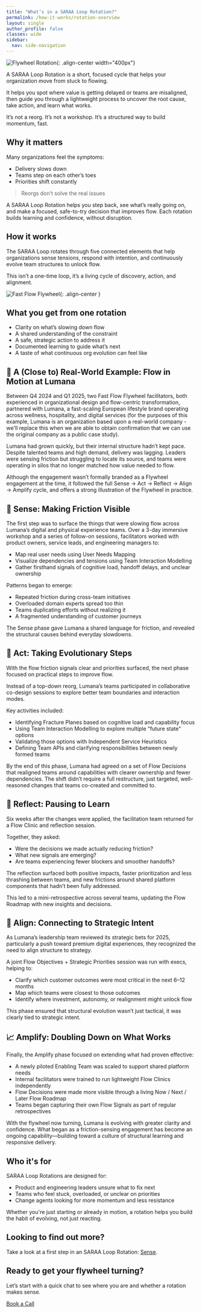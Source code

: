 ```yaml
---
title: "What’s in a SARAA Loop Rotation?"
permalink: /how-it-works/rotation-overview
layout: single
author_profile: false
classes: wide
sidebar:
  nav: side-navigation
---
```


![Flywheel Rotation](/assets/images/fast-flow-flywheel-white-bg-v3.png){: .align-center width="400px"}

A SARAA Loop Rotation is a short, focused cycle that helps your organization move from stuck to flowing.

It helps you spot where value is getting delayed or teams are misaligned, then guide you through a lightweight process to uncover the root cause, take action, and learn what works.

It’s not a reorg. It’s not a workshop. It’s a structured way to build momentum, fast.

## Why it matters

Many organizations feel the symptoms:

- Delivery slows down
- Teams step on each other’s toes
- Priorities shift constantly

> Reorgs don’t solve the real issues

A SARAA Loop Rotation helps you step back, see what’s really going on, and make a focused, safe-to-try decision that improves flow. Each rotation builds learning and confidence, without disruption.

## How it works

The SARAA Loop rotates through five connected elements that help organizations sense tensions, respond with intention, and continuously evolve team structures to unlock flow.

This isn’t a one-time loop, it’s a living cycle of discovery, action, and alignment.

![Fast Flow Flywheel](/assets/images/stages/inner-flywheel-stage-details.png){: .align-center }

## What you get from one rotation

- Clarity on what’s slowing down flow
- A shared understanding of the constraint
- A safe, strategic action to address it
- Documented learning to guide what’s next
- A taste of what continuous org evolution can feel like

## 🧪 A (Close to) Real-World Example: Flow in Motion at Lumana

Between Q4 2024 and Q1 2025, two Fast Flow Flywheel facilitators, both experienced in organizational design and flow-centric transformation, partnered with Lumana, a fast-scaling European lifestyle brand operating across wellness, hospitality, and digital services (for the purposes of this example, Lumana is an organization based upon a real-world company - we'll replace this when we are able to obtain confirmation that we can use the original company as a public case study).

Lumana had grown quickly, but their internal structure hadn’t kept pace. Despite talented teams and high demand, delivery was lagging. Leaders were sensing friction but struggling to locate its source, and teams were operating in silos that no longer matched how value needed to flow.

Although the engagement wasn’t formally branded as a Flywheel engagement at the time, it followed the full Sense → Act → Reflect → Align → Amplify cycle, and offers a strong illustration of the Flywheel in practice.

## 🧭 Sense: Making Friction Visible

The first step was to surface the things that were slowing flow across Lumana’s digital and physical experience teams. Over a 3-day immersive workshop and a series of follow-on sessions, facilitators worked with product owners, service leads, and engineering managers to:

- Map real user needs using User Needs Mapping
- Visualize dependencies and tensions using Team Interaction Modelling
- Gather firsthand signals of cognitive load, handoff delays, and unclear ownership

Patterns began to emerge:

- Repeated friction during cross-team initiatives
- Overloaded domain experts spread too thin
- Teams duplicating efforts without realizing it
- A fragmented understanding of customer journeys

The Sense phase gave Lumana a shared language for friction, and revealed the structural causes behind everyday slowdowns.

## 🔄 Act: Taking Evolutionary Steps

With the flow friction signals clear and priorities surfaced, the next phase focused on practical steps to improve flow.

Instead of a top-down reorg, Lumana’s teams participated in collaborative co-design sessions to explore better team boundaries and interaction modes.

Key activities included:

- Identifying Fracture Planes based on cognitive load and capability focus
- Using Team Interaction Modelling to explore multiple “future state” options
- Validating those options with Independent Service Heuristics
- Defining Team APIs and clarifying responsibilities between newly formed teams

By the end of this phase, Lumana had agreed on a set of Flow Decisions that realigned teams around capabilities with clearer ownership and fewer dependencies. The shift didn’t require a full restructure, just targeted, well-reasoned changes that teams co-created and committed to.

## 🔁 Reflect: Pausing to Learn

Six weeks after the changes were applied, the facilitation team returned for a Flow Clinic and reflection session.

Together, they asked:

- Were the decisions we made actually reducing friction?
- What new signals are emerging?
- Are teams experiencing fewer blockers and smoother handoffs?

The reflection surfaced both positive impacts, faster prioritization and less thrashing between teams, and new frictions around shared platform components that hadn’t been fully addressed.

This led to a mini-retrospective across several teams, updating the Flow Roadmap with new insights and decisions.

## 🎯 Align: Connecting to Strategic Intent

As Lumana’s leadership team reviewed its strategic bets for 2025, particularly a push toward premium digital experiences, they recognized the need to align structure to strategy.

A joint Flow Objectives + Strategic Priorities session was run with execs, helping to:

- Clarify which customer outcomes were most critical in the next 6–12 months
- Map which teams were closest to those outcomes
- Identify where investment, autonomy, or realignment might unlock flow

This phase ensured that structural evolution wasn’t just tactical, it was clearly tied to strategic intent.

## 📈 Amplify: Doubling Down on What Works

Finally, the Amplify phase focused on extending what had proven effective:

- A newly piloted Enabling Team was scaled to support shared platform needs
- Internal facilitators were trained to run lightweight Flow Clinics independently
- Flow Decisions were made more visible through a living Now / Next / Later Flow Roadmap
- Teams began capturing their own Flow Signals as part of regular retrospectives

With the flywheel now turning, Lumana is evolving with greater clarity and confidence. What began as a friction-sensing engagement has become an ongoing capability—building toward a culture of structural learning and responsive delivery.

<!--
## A Real World Example: Kickstarting Blue Lagoon's Fast Flow Flywheel

![Blue Lagoon Fast Flow Flywheel](/assets/images/customers/blue-lagoon.png){: .align-center }

Between October 2024 and January 2025, as part of an engagement with the core team at [Team Topologies](https://teamtopologies.com/), [Rich Allen](https://www.linkedin.com/in/richardallen/) and colleague [Erica Engelen](https://www.linkedin.com/in/ericaengelen/) (both [Team Topologies Valued Practitioners](https://teamtopologies.com/ttvp)), worked with Blue Lagoon, a fast-growing Icelandic wellness brand, to lay the foundations for a more adaptive, flow-oriented organization. Although the initial engagement was not framed as a Fast Flow Flywheel engagement, the approach they took captures the essence of the Sense and Act phases.

🧭 Sense: Making Friction Visible

The engagement began by helping Blue Lagoon sense what was slowing their flow of value. Through an intensive 3-day on-site workshop and a series of Enable & Elevate sessions, we surfaced:

- Repeated coordination pain between teams  
- Unclear ownership boundaries
- Cognitive overload in critical roles
- Fragmented understanding of user needs

They introduced Team Topologies core principles and used techniques like [User Needs Mapping](https://www.teamtopologies.com/unm) and [Team Interaction Modelling](https://www.teamtopologies.com/tim) to give leaders and teams a clearer picture of how work was really flowing, and where it wasn’t.

⚙️ Act: Taking Structural Steps

Once key signals were visible, they supported Blue Lagoon in acting on them. Teams co-designed and validated new boundaries using:

- Fracture Planes to brainstorm and explore potential ownership boundaries
- Team Interaction Modelling to explore feasible futures
- [Independent Service Heuristics](https://teamtopologies.com/ish) to assess viability of team structure options
- Lightweight evolution tactics like defining Team APIs to reduce overload and clarify responsibilities

This resulted in a set of Flow Decisions to define target team structures that better aligned with value delivery and were achievable without needing a full re-org. They left Blue Lagoon having built shared language and momentum for change.

🔄 What’s Next: Reflect, Align, Amplify

Alongside the engagement, Blue Lagoon's C-Level executive team were exploring their strategic intent and direction for the coming year (essentially the outer OODA Loop of the Fast Flow Flywheel). Later this year, they hope to return to support the next phases:

- **Reflect:** Did the changes have the intended effect? What new signals are emerging?
- **Align:** How do they connect structural evolution to evolving strategy?
- **Amplify:** Which practices, platforms, or plays should they double down on?

By revisiting the flywheel together, they’ll seek to help Blue Lagoon evolve with intent, scaling what works, sensing what’s shifting, and aligning teams around what matters most.
-->

## Who it's for

SARAA Loop Rotations are designed for:

- Product and engineering leaders unsure what to fix next
- Teams who feel stuck, overloaded, or unclear on priorities
- Change agents looking for more momentum and less resistance

Whether you're just starting or already in motion, a rotation helps you build the habit of evolving, not just reacting.

## Looking to find out more?

Take a look at a first step in an SARAA Loop Rotation: [Sense](/how-it-works/1-sense).

## Ready to get your flywheel turning?

Let’s start with a quick chat to see where you are and whether a rotation makes sense.

[Book a Call](/contact)
